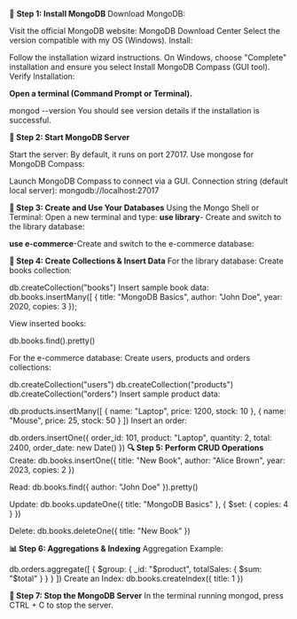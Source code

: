 🚀 **Step 1: Install MongoDB**
Download MongoDB:

Visit the official MongoDB website: MongoDB Download Center
Select the version compatible with my OS (Windows).
Install:

Follow the installation wizard instructions.
On Windows, choose "Complete" installation and ensure you select Install MongoDB Compass (GUI tool).
Verify Installation:

**Open a terminal (Command Prompt or Terminal).**

mongod --version
You should see version details if the installation is successful.

**📂 Step 2: Start MongoDB Server**

Start the server:
By default, it runs on port 27017.
 Use mongose for MongoDB Compass:

Launch MongoDB Compass to connect via a GUI.
Connection string (default local server):
mongodb://localhost:27017

**📝 Step 3: Create and Use Your Databases**
Using the Mongo Shell or Terminal:
Open a new terminal and type:
**use library**- Create and switch to the library database:

**use e-commerce**-Create and switch to the e-commerce database:

**📖 Step 4: Create Collections & Insert Data**
For the library database:
Create books collection:

db.createCollection("books")
Insert sample book data:
db.books.insertMany([
  { title: "MongoDB Basics", author: "John Doe", year: 2020, copies: 3 });
 
View inserted books:

db.books.find().pretty()

For the e-commerce database:
Create users, products and orders collections:

db.createCollection("users")
db.createCollection("products")
db.createCollection("orders")
Insert sample product data:

db.products.insertMany([
  { name: "Laptop", price: 1200, stock: 10 },
  { name: "Mouse", price: 25, stock: 50 }
])
Insert an order:

db.orders.insertOne({
  order_id: 101,
  product: "Laptop",
  quantity: 2,
  total: 2400,
  order_date: new Date()
})
**🔍 Step 5: Perform CRUD Operations**
Create:
db.books.insertOne({ title: "New Book", author: "Alice Brown", year: 2023, copies: 2 })

Read:
db.books.find({ author: "John Doe" }).pretty()

Update:
db.books.updateOne({ title: "MongoDB Basics" }, { $set: { copies: 4 } })

Delete:
db.books.deleteOne({ title: "New Book" })

**📊 Step 6: Aggregations & Indexing**
Aggregation Example:

db.orders.aggregate([
  { $group: { _id: "$product", totalSales: { $sum: "$total" } } }
])
Create an Index:
db.books.createIndex({ title: 1 })

**🛑 Step 7: Stop the MongoDB Server**
In the terminal running mongod, press CTRL + C to stop the server.